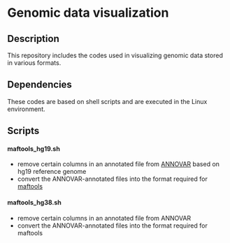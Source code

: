  # Genomic data visualization 
 ## Description 
 This repository includes the codes used in visualizing genomic data stored in various formats.
 
 ## Dependencies
 These codes are based on shell scripts and are executed in the Linux environment.
 
 
 ## Scripts
 #### maftools_hg19.sh 
   - remove certain columns in an annotated file from [ANNOVAR](https://annovar.openbioinformatics.org/en/latest/) based on hg19 reference genome
   - convert the ANNOVAR-annotated files into the format required for [maftools](https://www.bioconductor.org/packages/devel/bioc/vignettes/maftools/inst/doc/maftools.html#7_Visualization)

 #### maftools_hg38.sh  
   - remove certain columns in an annotated file from ANNOVAR
   - convert the ANNOVAR-annotated files into the format required for maftools

